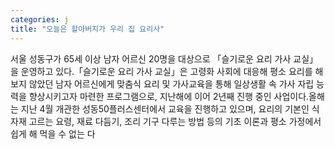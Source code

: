```yaml
---
categories: j
title: "오늘은 할아버지가 우리 집 요리사"
---
```

서울 성동구가 65세 이상 남자 어르신 20명을 대상으로 「슬기로운 요리 가사 교실」을 운영하고 있다.「슬기로운 요리 가사 교실」은 고령화 사회에 대응해 평소 요리를 해보지 않았던 남자 어르신에게 맞춤식 요리 및 가사교육을 통해 일상생활 속 가사 자립 능력을 향상시키고자 마련한 프로그램으로, 지난해에 이어 2년째 진행 중인 사업이다.올해는 지난 4월 개관한 성동50플러스센터에서 교육을 진행하고 있으며, 요리의 기본인 식자재 고르는 요령, 재료 다듬기, 조리 기구 다루는 방법 등의 기초 이론과 평소 가정에서 쉽게 해 먹을 수 없는 다